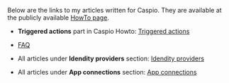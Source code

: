 Below are the links to my articles written for Caspio. They are available at the publicly available [HowTo page](https://howto.caspio.com/).

* **Triggered actions** part in Caspio Howto: [Triggered actions](https://howto.caspio.com/triggered-actions/triggered-actions-2/) 

* [FAQ](https://howto.caspio.com/frequently-asked-questions-faq-2/) 

* All articles under **Idendity providers** section: [Idendity providers](https://howto.caspio.com/directories/identity-providers/identity-providers/)

* All articles under **App connections** section: [App connections](https://howto.caspio.com/directories/app-connections/app-connections/)
